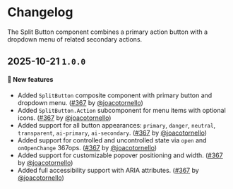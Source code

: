 # Changelog

The Split Button component combines a primary action button with a dropdown menu of related secondary actions.

## 2025-10-21 `1.0.0`

#### 🎉 New features

- Added `SplitButton` composite component with primary button and dropdown menu. ([#367](https://github.com/TiendaNube/nimbus-design-system/pull/367) by [@joacotornello](https://github.com/joacotornello))
- Added `SplitButton.Action` subcomponent for menu items with optional icons. ([#367](https://github.com/TiendaNube/nimbus-design-system/pull/367) by [@joacotornello](https://github.com/joacotornello))
- Added support for all button appearances: `primary`, `danger`, `neutral`, `transparent`, `ai-primary`, `ai-secondary`. ([#367](https://github.com/TiendaNube/nimbus-design-system/pull/367) by [@joacotornello](https://github.com/joacotornello))
- Added support for controlled and uncontrolled state via `open` and `onOpenChange` 367ops. ([#367](https://github.com/TiendaNube/nimbus-design-system/pull/367) by [@joacotornello](https://github.com/joacotornello))
- Added support for customizable popover positioning and width. ([#367](https://github.com/TiendaNube/nimbus-design-system/pull/367) by [@joacotornello](https://github.com/joacotornello))
- Added full accessibility support with ARIA attributes. ([#367](https://github.com/TiendaNube/nimbus-design-system/pull/367) by [@joacotornello](https://github.com/joacotornello))
